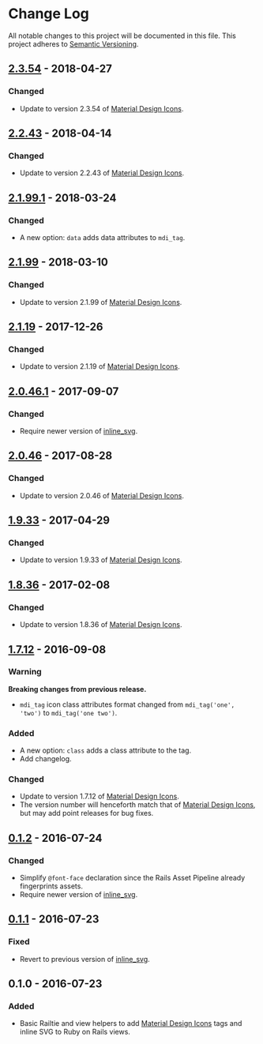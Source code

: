 # Change Log
All notable changes to this project will be documented in this file.
This project adheres to [Semantic Versioning](http://semver.org/).

## [2.3.54] - 2018-04-27
### Changed
- Update to version 2.3.54 of [Material Design Icons][mdi].

## [2.2.43] - 2018-04-14
### Changed
- Update to version 2.2.43 of [Material Design Icons][mdi].

## [2.1.99.1] - 2018-03-24
### Changed
- A new option: `data` adds data attributes to `mdi_tag`.

## [2.1.99] - 2018-03-10
### Changed
- Update to version 2.1.99 of [Material Design Icons][mdi].

## [2.1.19] - 2017-12-26
### Changed
- Update to version 2.1.19 of [Material Design Icons][mdi].

## [2.0.46.1] - 2017-09-07
### Changed
- Require newer version of [inline_svg].

## [2.0.46] - 2017-08-28
### Changed
- Update to version 2.0.46 of [Material Design Icons][mdi].

## [1.9.33] - 2017-04-29
### Changed
- Update to version 1.9.33 of [Material Design Icons][mdi].

## [1.8.36] - 2017-02-08
### Changed
- Update to version 1.8.36 of [Material Design Icons][mdi].

## [1.7.12] - 2016-09-08
### Warning
**Breaking changes from previous release.**
- `mdi_tag` icon class attributes format changed from `mdi_tag('one', 'two')` to `mdi_tag('one two')`.

### Added
- A new option: `class` adds a class attribute to the tag.
- Add changelog.

### Changed
- Update to version 1.7.12 of [Material Design Icons][mdi].
- The version number will henceforth match that of [Material Design Icons][mdi], but may add point releases for bug fixes.

## [0.1.2] - 2016-07-24
### Changed
- Simplify `@font-face` declaration since the Rails Asset Pipeline already fingerprints assets.
- Require newer version of [inline_svg].

## [0.1.1] - 2016-07-23
### Fixed
- Revert to previous version of [inline_svg].

## 0.1.0 - 2016-07-23
### Added
- Basic Railtie and view helpers to add [Material Design Icons][mdi] tags and inline SVG to Ruby on Rails views.

[2.3.54]: https://github.com/barrymieny/material_design_icons/compare/v2.2.43...v2.3.54
[2.2.43]: https://github.com/barrymieny/material_design_icons/compare/v2.1.99.1...v2.2.43
[2.1.99.1]: https://github.com/barrymieny/material_design_icons/compare/v2.1.99...v2.1.99.1
[2.1.99]: https://github.com/barrymieny/material_design_icons/compare/v2.1.19...v2.1.99
[2.1.19]: https://github.com/barrymieny/material_design_icons/compare/v2.0.46.1...v2.1.19
[2.0.46.1]: https://github.com/barrymieny/material_design_icons/compare/v2.0.46...v2.0.46.1
[2.0.46]: https://github.com/barrymieny/material_design_icons/compare/v1.9.33...v2.0.46
[1.9.33]: https://github.com/barrymieny/material_design_icons/compare/v1.8.36...v1.9.33
[1.8.36]: https://github.com/barrymieny/material_design_icons/compare/v1.7.12...v1.8.36
[1.7.12]: https://github.com/barrymieny/material_design_icons/compare/v0.1.2...v1.7.12
[0.1.2]: https://github.com/barrymieny/material_design_icons/compare/v0.1.1...v0.1.2
[0.1.1]: https://github.com/barrymieny/material_design_icons/compare/v0.1.0...v0.1.1
[mdi]: http://materialdesignicons.com
[inline_svg]: https://github.com/jamesmartin/inline_svg
